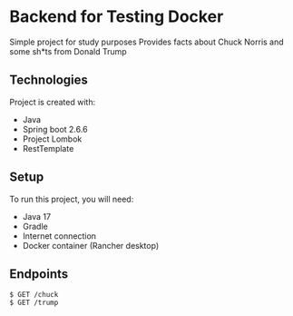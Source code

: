 # Backend for Testing Docker
Simple project for study purposes
Provides facts about Chuck Norris and some sh*ts from Donald Trump

## Technologies
Project is created with:

* Java
* Spring boot 2.6.6
* Project Lombok
* RestTemplate

## Setup
To run this project, you will need:

* Java 17
* Gradle
* Internet connection
* Docker container (Rancher desktop)

## Endpoints
```
$ GET /chuck
$ GET /trump
```
